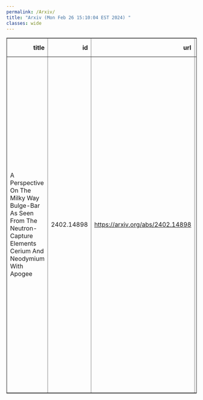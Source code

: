 ```yaml
---
permalink: /Arxiv/
title: "Arxiv (Mon Feb 26 15:10:04 EST 2024) "
classes: wide
---
```

<table border="1" class="dataframe">
  <thead>
    <tr style="text-align: right;">
      <th>title</th>
      <th>id</th>
      <th>url</th>
      <th>authors</th>
      <th>Local Authors</th>
    </tr>
  </thead>
  <tbody>
    <tr>
      <td>A Perspective On The Milky Way Bulge-Bar As Seen From The   Neutron-Capture Elements Cerium And Neodymium With Apogee</td>
      <td>2402.14898</td>
      <td><a href="https://arxiv.org/abs/2402.14898" target="_blank">https://arxiv.org/abs/2402.14898</a></td>
      <td>J. V. Sales-Silva, K. Cunha, V. V. Smith, S. Daflon, D. Souto, R. Guerço, A. Queiroz, C. Chiappini, C. R. Hayes, T. Masseron, Sten Hasselquist, D. Horta, N. Prantzos, M. Zoccali, C. Allende Prieto, B. Barbuy, R. Beaton, D. Bizyaev, J. G. Fernández-Trincado, P. M. Frinchaboy, J. A. Holtzman, J. A. Johnson, Henrik Jönsson, S. R. Majewski, D. Minniti, D. L. Nidever, R. P. Schiavon, M. Schultheis, J. Sobeck, G. S. Stringfellow, G. Zasowski</td>
      <td>Jennifer Johnson</td>
    </tr>
  </tbody>
</table>
